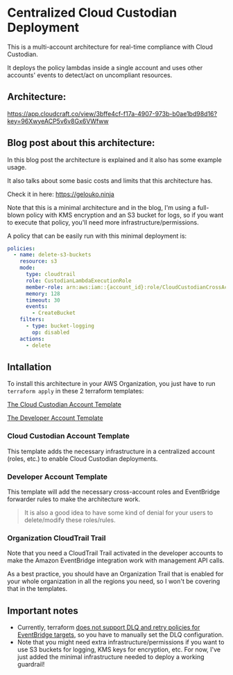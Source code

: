 # Centralized Cloud Custodian Deployment

This is a multi-account architecture for real-time compliance with Cloud Custodian.

It deploys the policy lambdas inside a single account and uses other accounts' events to detect/act on uncompliant resources.

## Architecture:

https://app.cloudcraft.co/view/3bffe4cf-f17a-4907-973b-b0ae1bd98d16?key=96XwyeACP5v6v8Gx6VWfww

## Blog post about this architecture:

In this blog post the architecture is explained and it also has some example usage.

It also talks about some basic costs and limits that this architecture has.

Check it in here: https://gelouko.ninja

Note that this is a minimal architecture and in the blog, I'm using a full-blown policy with KMS encryption and an S3 bucket for logs, so if you want to execute that policy, you'll need more infrastructure/permissions.

A policy that can be easily run with this minimal deployment is:


```yaml
policies:
  - name: delete-s3-buckets
    resource: s3
    mode:
      type: cloudtrail
      role: CustodianLambdaExecutionRole
      member-role: arn:aws:iam::{account_id}:role/CloudCustodianCrossAccountRole
      memory: 128
      timeout: 30
      events:
        - CreateBucket
    filters:
      - type: bucket-logging
        op: disabled
    actions:
      - delete
```

## Intallation

To install this architecture in your AWS Organization, you just have to run `terraform apply` in these 2 terraform templates:

[The Cloud Custodian Account Template](/gelouko/c7n-deployments/tree/master/centralized-arch/cloud-custodian-account-template)

[The Developer Account Template](/gelouko/c7n-deployments/tree/master/centralized-arch/developer-account-template)

### Cloud Custodian Account Template

This template adds the necessary infrastructure in a centralized account (roles, etc.) to enable Cloud Custodian deployments.

### Developer Account Template

This template will add the necessary cross-account roles and EventBridge forwarder rules to make the architecture work.

> It is also a good idea to have some kind of denial for your users to delete/modify these roles/rules.

### Organization CloudTrail Trail

Note that you need a CloudTrail Trail activated in the developer accounts to make the Amazon EventBridge integration work with management API calls.

As a best practice, you should have an Organization Trail that is enabled for your whole organization in all the regions you need, so I won't be covering that in the templates.

## Important notes

- Currently, terraform [does not support DLQ and retry policies for EventBridge targets](https://github.com/hashicorp/terraform-provider-aws/issues/15836), so you have to manually set the DLQ configuration.
- Note that you might need extra infrastructure/permissions if you want to use S3 buckets for logging, KMS keys for encryption, etc. For now, I've just added the minimal infrastructure needed to deploy a working guardrail!
